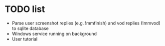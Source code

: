 # TODO list

- Parse user screenshot replies (e.g. !mmfinish) and vod replies (!mmvod) to sqlite database
- Windows service running on background
- User tutorial
